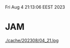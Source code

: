 Fri Aug  4 21:13:06 EEST 2023
# JAM
<a href='./cache/202308/04_21.log'>./cache/202308/04_21.log</a>
